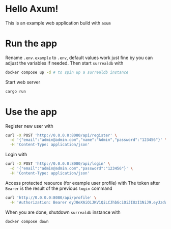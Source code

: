 # Hello Axum!
This is an example web application build with `axum`
# Run the app
Rename `.env.example` to `.env`, default values work just fine by you can adjust the variables if needed.
Then start `surrealdb` with
```bash
docker compose up -d # to spin up a surrealdb instance
```
Start web server
```bash
cargo run
```
# Use the app
Register new user with
```bash
curl -X POST 'http://0.0.0.0:8080/api/register' \
  -d '{"email":"admin@admin.com","name":"Admin","password":"123456"}' \
  -H 'Content-Type: application/json'
```
Login with
```bash
curl -X POST 'http://0.0.0.0:8080/api/login' \
  -d '{"email":"admin@admin.com","password":"123456"}' \
  -H 'Content-Type: application/json'
```
Access protected resource (for example user profile) with
The token after `Bearer` is the result of the previous `login` command
```bash
curl 'http://0.0.0.0:8080/api/profile' \
  -H 'Authorization: Bearer eyJ0eXAiOiJKV1QiLCJhbGciOiJIUzI1NiJ9.eyJzdWIiOiJiZWZjM2NiNC00MTVjLTRmNjUtYTRhOS0zNzM4MDFiMzNiZTciLCJpYXQiOjE2ODI2Njg0MDMsImV4cCI6MTY4MjY3MjAwM30.xH2D5vRXAHFe17fRnDWJD4vGAm8IWAMNi-1bHCVtzRc'
```
When you are done, shutdown `surrealdb` instance with
```bash
docker compose down
```

